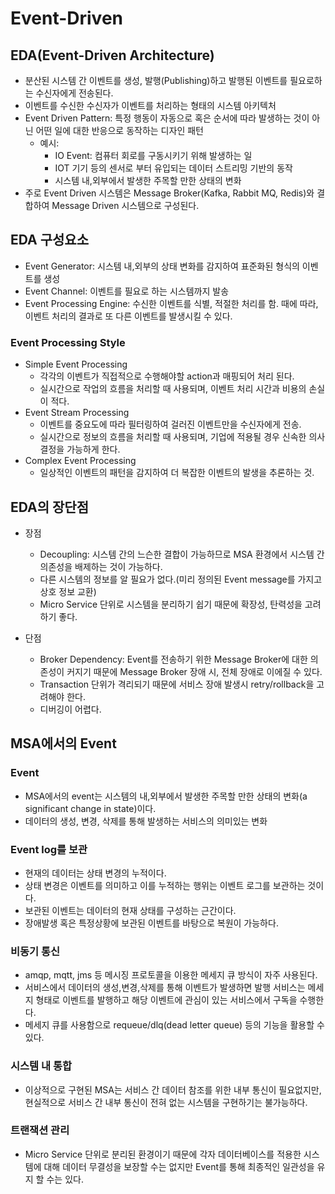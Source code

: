 # Event-Driven

## EDA(Event-Driven Architecture)
- 분산된 시스템 간 이벤트를 생성, 발행(Publishing)하고 발행된 이벤트를 필요로하는 수신자에게 전송된다.
- 이벤트를 수신한 수신자가 이벤트를 처리하는 형태의 시스템 아키텍처
- Event Driven Pattern: 특정 행동이 자동으로 혹은 순서에 따라 발생하는 것이 아닌 어떤 일에 대한 반응으로 동작하는 디자인 패턴
  - 예시:
    - IO Event: 컴퓨터 회로를 구동시키기 위해 발생하는 일
    - IOT 기기 등의 센서로 부터 유입되는 데이터 스트리밍 기반의 동작
    - 시스템 내,외부에서 발생한 주목할 만한 상태의 변화
- 주로 Event Driven 시스템은 Message Broker(Kafka, Rabbit MQ, Redis)와 결합하여 Message Driven 시스템으로 구성된다.

## EDA 구성요소
- Event Generator: 시스템 내,외부의 상태 변화를 감지하여 표준화된 형식의 이벤트를 생성
- Event Channel: 이벤트를 필요로 하는 시스템까지 발송
- Event Processing Engine: 수신한 이벤트를 식별, 적절한 처리를 함. 때에 따라, 이벤트 처리의 결과로 또 다른 이벤트를 발생시킬 수 있다.

### Event Processing Style
- Simple Event Processing
  - 각각의 이벤트가 직접적으로 수행해야할 action과 매핑되어 처리 된다.
  - 실시간으로 작업의 흐름을 처리할 때 사용되며, 이벤트 처리 시간과 비용의 손실이 적다.
- Event Stream Processing
  - 이벤트를 중요도에 따라 필터링하여 걸러진 이벤트만을 수신자에게 전송.
  - 실시간으로 정보의 흐름을 처리할 때 사용되며, 기업에 적용될 경우 신속한 의사 결정을 가능하게 한다.
- Complex Event Processing
  - 일상적인 이벤트의 패턴을 감지하여 더 복잡한 이벤트의 발생을 추론하는 것.

## EDA의 장단점
- 장점
  - Decoupling: 시스템 간의 느슨한 결합이 가능하므로 MSA 환경에서 시스템 간 의존성을 배제하는 것이 가능하다.
  - 다른 시스템의 정보를 알 필요가 없다.(미리 정의된 Event message를 가지고 상호 정보 교환)
  - Micro Service 단위로 시스템을 분리하기 쉽기 때문에 확장성, 탄력성을 고려하기 좋다.

- 단점
  - Broker Dependency: Event를 전송하기 위한 Message Broker에 대한 의존성이 커지기 때문에 Message Broker 장애 시, 전체 장애로 이에질 수 있다.
  - Transaction 단위가 격리되기 때문에 서비스 장애 발생시 retry/rollback을 고려해야 한다.
  - 디버깅이 어렵다.

## MSA에서의 Event

### Event
- MSA에서의 event는 시스템의 내,외부에서 발생한 주목할 만한 상태의 변화(a significant change in state)이다.
- 데이터의 생성, 변경, 삭제를 통해 발생하는 서비스의 의미있는 변화

### Event log를 보관
- 현재의 데이터는 상태 변경의 누적이다.
- 상태 변경은 이벤트를 의미하고 이를 누적하는 행위는 이벤트 로그를 보관하는 것이다.
- 보관된 이벤트는 데이터의 현재 상태를 구성하는 근간이다.
- 장애발생 혹은 특정상황에 보관된 이벤트를 바탕으로 복원이 가능하다.

### 비동기 통신
- amqp, mqtt, jms 등 메시징 프로토콜을 이용한 메세지 큐 방식이 자주 사용된다.
- 서비스에서 데이터의 생성,변경,삭제를 통해 이벤트가 발생하면 발행 서비스는 메세지 형태로 이벤트를 발행하고 해당 이벤트에 관심이 있는 서비스에서 구독을 수행한다.
- 메세지 큐를 사용함으로 requeue/dlq(dead letter queue) 등의 기능을 활용할 수 있다.

### 시스템 내 통합
- 이상적으로 구현된 MSA는 서비스 간 데이터 참조를 위한 내부 통신이 필요없지만, 현실적으로 서비스 간 내부 통신이 전혀 없는 시스템을 구현하기는 불가능하다.

### 트랜잭션 관리
- Micro Service 단위로 분리된 환경이기 때문에 각자 데이터베이스를 적용한 시스템에 대해 데이터 무결성을 보장할 수는 없지만 Event를 통해 최종적인 일관성을 유지 할 수는 있다.